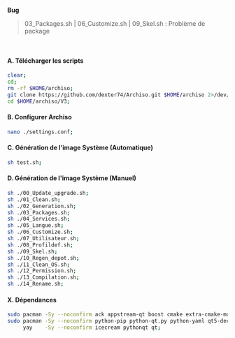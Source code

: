 **Bug**
> 03_Packages.sh | 06_Customize.sh | 09_Skel.sh : Problème de package

<br />

#### A. Télécharger les scripts 
```bash
clear;
cd;
rm -rf $HOME/archiso;
git clone https://github.com/dexter74/Archiso.git $HOME/archiso 2>/dev/null;
cd $HOME/archiso/V3;
```

#### B. Configurer Archiso
```bash
nano ./settings.conf;
```

#### C. Génération de l'image Système (Automatique)
```bash
sh test.sh;
```

#### D. Génération de l'image Système (Manuel)
```bash
sh ./00_Update_upgrade.sh;
sh ./01_Clean.sh;
sh ./02_Generation.sh;
sh ./03_Packages.sh;
sh ./04_Services.sh;
sh ./05_Langue.sh;
sh ./06_Customize.sh;
sh ./07_Utilisateur.sh;
sh ./08_Profildef.sh;
sh ./09_Skel.sh;
sh ./10_Regen_depot.sh;
sh ./11_Clean_OS.sh;
sh ./12_Permission.sh;
sh ./13_Compilation.sh;
sh ./14_Rename.sh;
```

#### X. Dépendances
```bash
sudo pacman -Sy --noconfirm ack appstream-qt boost cmake extra-cmake-modules kcoreaddons kiconthemes kio kparts kservice kpmcore plasma-framework;
sudo pacman -Sy --noconfirm python-pip python-qt.py python-yaml qt5-declarative qt5-location qt5-tools qt5-xmlpatterns qt5-webengine yaml-cpp;
     yay    -Sy --noconfirm icecream pythonqt qt;
```
